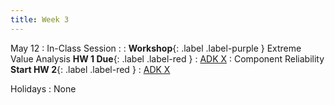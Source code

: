 ```yaml
---
title: Week 3
---
```


May 12
: In-Class Session
  : 
: **Workshop**{: .label .label-purple } Extreme Value Analysis **HW 1 Due**{: .label .label-red }
  : [ADK X](#)
: Component Reliability **Start HW 2**{: .label .label-red }
  : [ADK X](#)

Holidays
: None
